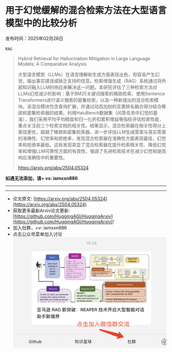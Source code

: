 # 用于幻觉缓解的混合检索方法在大型语言模型中的比较分析
发布时间：2025年02月28日

`RAG`
> Hybrid Retrieval for Hallucination Mitigation in Large Language Models: A Comparative Analysis
>
> 大型语言模型（LLMs）在语言理解和生成方面表现出色，但容易产生幻觉，输出事实错误或缺乏支持的信息。检索增强生成（RAG）系统通过将外部知识融入LLM的响应来解决这一问题。本研究评估了三种检索方法对LLMs幻觉减少的影响：基于BM25关键词搜索的稀疏检索、使用Sentence Transformers进行语义搜索的密集检索，以及一种新提出的混合检索模块。该混合模块包含查询扩展，并通过动态加权的互惠排名融合得分结合稀疏和密集检索器的结果。利用HaluBench数据集（问答任务中幻觉的基准），我们采用平均平均精度和归一化折扣累积增益等指标评估检索性能，重点关注前三个检索文档的相关性。结果显示，混合检索器在相关性得分上表现更优，超越了稀疏和密集检索器。进一步评估LLM生成答案与真实答案的准确性、幻觉率和拒绝率，发现混合检索器在准确性方面表现最佳，幻觉率和拒绝率最低。这些发现突显了混合检索器在提升检索相关性、降低幻觉率和增强LLM可靠性方面的有效性，强调了先进检索技术在减少幻觉和提高响应准确性中的重要性。
>
> https://arxiv.org/abs/2504.05324

**如遇无法添加，请+ vx: iamxxn886**
<hr />


<hr />

- 论文原文: [https://arxiv.org/abs/2504.05324](https://arxiv.org/abs/2504.05324)
- 获取更多最新Arxiv论文更新: [https://github.com/HuggingAGI/HuggingArxiv](https://github.com/HuggingAGI/HuggingArxiv)!
- 加入社群，+v: iamxxn886
- 点击公众号菜单加入讨论
![](https://raw.githubusercontent.com/HuggingAGI/wx_assets/main/2024/07/31/1722434818326-94339e92-22f1-4472-9d27-fed232f70b5d.jpeg)